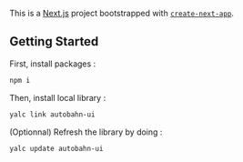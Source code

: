This is a [Next.js](https://nextjs.org/) project bootstrapped with [`create-next-app`](https://github.com/vercel/next.js/tree/canary/packages/create-next-app).

## Getting Started

First, install packages :
```bash
npm i
```

Then, install local library :
```bash
yalc link autobahn-ui
```

(Optionnal) Refresh the library by doing :
```bash
yalc update autobahn-ui
```
